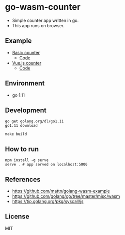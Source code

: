 # go-wasm-counter

* Simple counter app written in go.
* This app runs on browser.

## Example

* [Basic counter](https://syumai.github.io/go-wasm-counter/)
  - [Code](https://github.com/syumai/go-wasm-counter/tree/master/counter/basiccounter.go)
* [Vue.js counter](https://syumai.github.io/go-wasm-counter/vue.html)
  - [Code](https://github.com/syumai/go-wasm-counter/tree/master/counter/vuecounter.go)

## Environment

* go 1.11

## Development

```console
go get golang.org/dl/go1.11
go1.11 download

make build
```

## How to run

```console
npm install -g serve
serve . # app served on localhost:5000
```

## References

* https://github.com/mattn/golang-wasm-example
* https://github.com/golang/go/tree/master/misc/wasm
* https://tip.golang.org/pkg/syscall/js

## License

MIT
